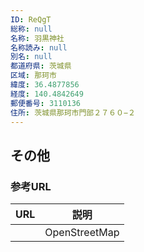 ```yaml
---
ID: ReQgT
総称: null
名称: 羽黒神社
名称読み: null
別名: null
都道府県: 茨城県
区域: 那珂市
緯度: 36.4877856
経度: 140.4842649
郵便番号: 3110136
住所: 茨城県那珂市門部２７６０−２
---
```


## その他

### 参考URL

| URL | 説明          |
| --- | ------------- |
|     | OpenStreetMap |

